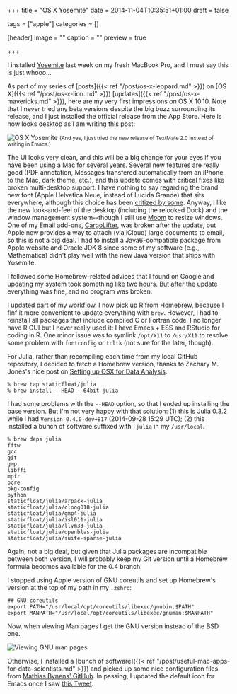 +++
title = "OS X Yosemite"
date = 2014-11-04T10:35:51+01:00
draft = false

tags = ["apple"]
categories = []

[header]
image = ""
caption = ""
preview = true

+++

I installed [Yosemite](http://en.wikipedia.org/wiki/OS_X_Yosemite) last week on my fresh MacBook Pro, and I must say this is just whooo...

As part of my series of [posts]({{< ref "/post/os-x-leopard.md" >}}) on [OS X]({{< ref "/post/os-x-lion.md" >}}) [updates]({{< ref "/post/os-x-mavericks.md" >}}), here are my very first impressions on OS X 10.10. Note that I never tried any beta versions despite the big buzz surrounding its release, and I just installed the official release from the App Store. Here is how looks desktop as I am writing this post: 

![OS X Yosemite](/img/2014-11-04-13-14-09.png)
<small>(And yes, I just tried the new release of TextMate 2.0 instead of writing in Emacs.)</small>

The UI looks very clean, and this will be a big change for your eyes if you have been using a Mac for several years. Several new features are really good (PDF annotation, Messages transfered automatically from an iPhone to the Mac, dark theme, etc.), and this update comes with critical fixes like broken multi-desktop support. I have nothing to say regarding the brand new font (Apple Helvetica Neue, instead of Lucida Grande) that sits everywhere, although this choice has been [critized by some](http://gizmodo.com/designers-explain-why-apples-new-os-x-typeface-is-a-str-1585123982). Anyway, I like the new look-and-feel of the desktop (including the relooked Dock) and the window management system--though I still use [Moom](http://manytricks.com/moom/) to resize windows. One of my Email add-ons, [CargoLifter](http://www.chungwasoft.com/cargolifter/), was broken after the update, but Apple now provides a way to attach (via iCloud) large documents to email, so this is not a big deal. I had to install a Java6-compatible package from Apple website and Oracle JDK 8 since some of my software (e.g., Mathematica) didn't play well with the new Java version that ships with Yosemite.

I followed some Homebrew-related advices that I found on Google and updating my system took something like two hours. But after the update everything was fine, and no program was broken.

I updated part of my workflow. I now pick up R from Homebrew, because I finf it more convenient to update everything with `brew`. However, I had to reinstall all packages that include compiled C or Fortran code. I no longer have R GUI but I never really used it: I have Emacs + ESS and RStudio for coding in R. One minor issue was to symlink `/opt/X11` to `/usr/X11` to resolve some problem with `fontconfig` or `tcltk` (not sure for the later, though).

For Julia, rather than recompiling each time from my local GitHub repository, I decided to fetch a Homebrew version, thanks to Zachary M. Jones's nice post on [Setting up OSX for Data Analysis](http://zmjones.com/mac-setup/).

```
% brew tap staticfloat/julia
% brew install --HEAD --64bit julia
```

I had some problems with the `--HEAD` option, so that I ended up installing the base version. But I'm not very happy with that solution: (1) this is Julia 0.3.2 while I had `Version 0.4.0-dev+817` (2014-09-28 15:29 UTC); (2) this installed a bunch of software suffixed with `-julia` in my `/usr/local`. 

```
% brew deps julia
fftw
gcc
git
gmp
libffi
mpfr
pcre
pkg-config
python
staticfloat/julia/arpack-julia
staticfloat/julia/cloog018-julia
staticfloat/julia/gmp4-julia
staticfloat/julia/isl011-julia
staticfloat/julia/llvm33-julia
staticfloat/julia/openblas-julia
staticfloat/julia/suite-sparse-julia
```

Again, not a big deal, but given that Julia packages are incompatible between both version, I will probably keep my Git version until a Homebrew formula becomes available for the 0.4 branch.

I stopped using Apple version of GNU coreutils and set up Homebrew's version at the top of my path in my `.zshrc`:

```
## GNU coreutils
export PATH="/usr/local/opt/coreutils/libexec/gnubin:$PATH"
export MANPATH="/usr/local/opt/coreutils/libexec/gnuman:$MANPATH"
```

Now, when viewing Man pages I get the GNU version instead of the BSD one.

![Viewing GNU man pages](/img/2014-11-04-13-26-25.png)

Otherwise, I installed a [bunch of software]({{< ref "/post/useful-mac-apps-for-data-scientists.md" >}}) and picked up some nice configuration files from [Mathias Bynens' GitHub](https://github.com/mathiasbynens/dotfiles). In passing, I updated the default icon for Emacs once I saw [this Tweet](https://twitter.com/ahmadSeleem/status/527983358081376258?ref_src=twsrc%5Etfw).

